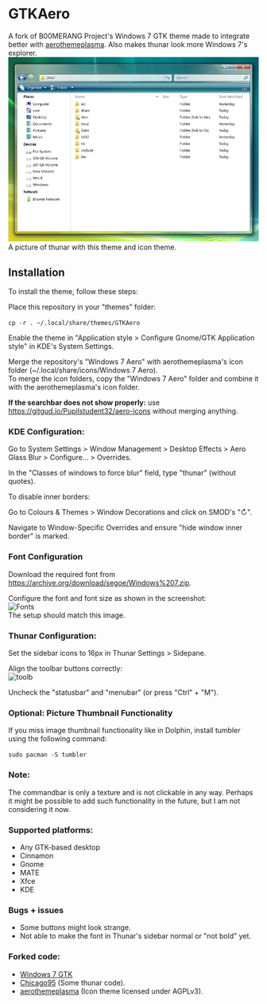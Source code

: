 # GTKAero
A fork of B00MERANG Project's Windows 7 GTK theme made to integrate better with [aerothemeplasma](https://gitgud.io/wackyideas/aerothemeplasma/). Also makes thunar look more Windows 7's explorer.\
<img src="screenshots/save.png" alt="Desktop"/>\
A picture of thunar with this theme and icon theme.

## Installation
To install the theme, follow these steps:

Place this repository in your "themes" folder:

```cp -r . ~/.local/share/themes/GTKAero```

Enable the theme in "Application style > Configure Gnome/GTK Application style" in KDE's System Settings.

Merge the repository's "Windows 7 Aero" with aerothemeplasma's icon folder (~/.local/share/icons/Windows 7 Aero).\
To merge the icon folders, copy the "Windows 7 Aero" folder and combine it with the aerothemeplasma's icon folder.

**If the searchbar does not show properly:** use https://gitgud.io/Pupilstudent32/aero-icons without merging anything.

### KDE Configuration:

Go to System Settings > Window Management > Desktop Effects > Aero Glass Blur > Configure... > Overrides.

In the "Classes of windows to force blur" field, type "thunar" (without quotes).

To disable inner borders:

Go to Colours & Themes > Window Decorations and click on SMOD's "↻".

Navigate to Window-Specific Overrides and ensure "hide window inner border" is marked.

### Font Configuration

Download the required font from https://archive.org/download/segoe/Windows%207.zip.

Configure the font and font size as shown in the screenshot:\
<img src="screenshots/fonts.png" alt="Fonts"/>\
The setup should match this image.

### Thunar Configuration:

Set the sidebar icons to 16px in Thunar Settings > Sidepane.

Align the toolbar buttons correctly:\
<img src="screenshots/toolbarconfig.png" alt="toolb"/>

Uncheck the "statusbar" and "menubar" (or press "Ctrl" + "M").

### Optional: Picture Thumbnail Functionality

If you miss image thumbnail functionality like in Dolphin, install tumbler using the following command:

```sudo pacman -S tumbler```

### Note:
The commandbar is only a texture and is not clickable in any way. 
Perhaps it might be possible to add such functionality in the future, but I am not considering it now.

### Supported platforms:
- Any GTK-based desktop
- Cinnamon
- Gnome
- MATE
- Xfce
- KDE

### Bugs + issues
- Some buttons might look strange.
- Not able to make the font in Thunar's sidebar normal or "not bold" yet.

### Forked code:
- [Windows 7 GTK](https://github.com/B00merang-Project/Windows-7)
- [Chicago95](https://github.com/grassmunk/chicago95) (Some thunar code).
- [aerothemeplasma](https://gitgud.io/wackyideas/aerothemeplasma/) (Icon theme licensed under AGPLv3).
